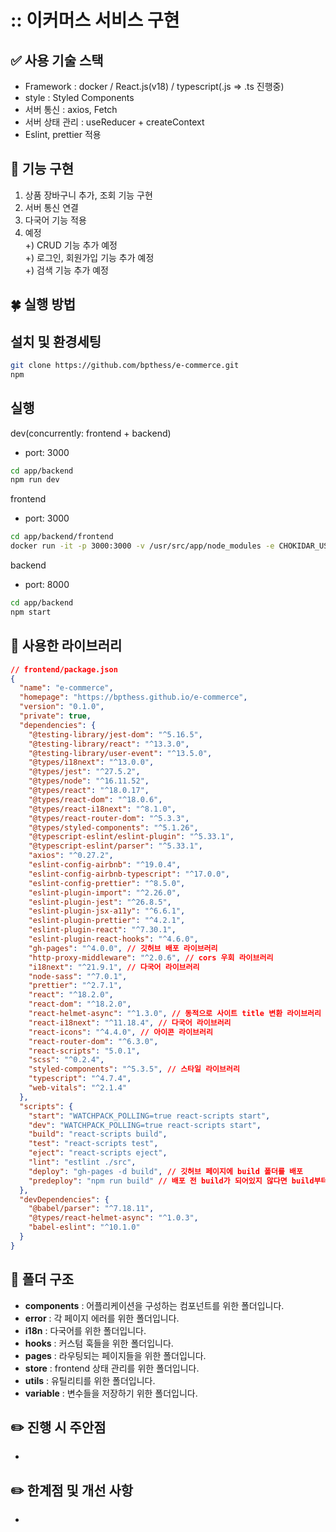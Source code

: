 <!-- # Tech Stack -->

# :: 이커머스 서비스 구현

## ✅ 사용 기술 스택
- Framework : docker / React.js(v18) / typescript(.js => .ts 진행중)
- style : Styled Components
- 서버 통신 : axios, Fetch
- 서버 상태 관리 : useReducer + createContext
- Eslint, prettier 적용   

## 📍 기능 구현
1. 상품 장바구니 추가, 조회 기능 구현
2. 서버 통신 연결
3. 다국어 기능 적용
4. 예정   
+) CRUD 기능 추가 예정   
+) 로그인, 회원가입 기능 추가 예정   
+) 검색 기능 추가 예정

<!-- ![React](https://img.shields.io/badge/react-%2320232a.svg?style=for-the-badge&logo=react&logoColor=%2361DAFB)
![TypeScript](https://img.shields.io/badge/typescript-%23007ACC.svg?style=for-the-badge&logo=typescript&logoColor=white)
![React Query](https://img.shields.io/badge/-React%20Query-FF4154?style=for-the-badge&logo=react%20query&logoColor=white)
![Zustand](https://img.shields.io/badge/zustand-%2320232a.svg?style=for-the-badge&logo=zustand&logoColor=%2361DAFB)
![Mui](https://img.shields.io/badge/mui-%2320232a.svg?style=for-the-badge&logo=mui&logoColor=%2361DAFB) -->

## 🍀 실행 방법

## 설치 및 환경세팅

```bash
git clone https://github.com/bpthess/e-commerce.git
npm
```

## 실행

dev(concurrently: frontend + backend)

- port: 3000

```bash
cd app/backend
npm run dev
```


frontend

- port: 3000

```bash
cd app/backend/frontend
docker run -it -p 3000:3000 -v /usr/src/app/node_modules -e CHOKIDAR_USEPOLLING=true -v ${pwd}:/usr/src/app react-ecommerce
```

backend

- port: 8000

```bash
cd app/backend
npm start
```



## 📌 사용한 라이브러리

```json
// frontend/package.json
{
  "name": "e-commerce",
  "homepage": "https://bpthess.github.io/e-commerce",
  "version": "0.1.0",
  "private": true,
  "dependencies": {
    "@testing-library/jest-dom": "^5.16.5",
    "@testing-library/react": "^13.3.0",
    "@testing-library/user-event": "^13.5.0",
    "@types/i18next": "^13.0.0",
    "@types/jest": "^27.5.2",
    "@types/node": "^16.11.52",
    "@types/react": "^18.0.17",
    "@types/react-dom": "^18.0.6",
    "@types/react-i18next": "^8.1.0",
    "@types/react-router-dom": "^5.3.3",
    "@types/styled-components": "^5.1.26",
    "@typescript-eslint/eslint-plugin": "^5.33.1",
    "@typescript-eslint/parser": "^5.33.1",
    "axios": "^0.27.2",
    "eslint-config-airbnb": "^19.0.4",
    "eslint-config-airbnb-typescript": "^17.0.0",
    "eslint-config-prettier": "^8.5.0",
    "eslint-plugin-import": "^2.26.0",
    "eslint-plugin-jest": "^26.8.5",
    "eslint-plugin-jsx-a11y": "^6.6.1",
    "eslint-plugin-prettier": "^4.2.1",
    "eslint-plugin-react": "^7.30.1",
    "eslint-plugin-react-hooks": "^4.6.0",
    "gh-pages": "^4.0.0", // 깃허브 배포 라이브러리
    "http-proxy-middleware": "^2.0.6", // cors 우회 라이브러리
    "i18next": "^21.9.1", // 다국어 라이브러리
    "node-sass": "^7.0.1",
    "prettier": "^2.7.1",
    "react": "^18.2.0",
    "react-dom": "^18.2.0",
    "react-helmet-async": "^1.3.0", // 동적으로 사이트 title 변환 라이브러리
    "react-i18next": "^11.18.4", // 다국어 라이브러리
    "react-icons": "^4.4.0", // 아이콘 라이브러리
    "react-router-dom": "^6.3.0",
    "react-scripts": "5.0.1",
    "scss": "^0.2.4",
    "styled-components": "^5.3.5", // 스타일 라이브러리
    "typescript": "^4.7.4",
    "web-vitals": "^2.1.4"
  },
  "scripts": {
    "start": "WATCHPACK_POLLING=true react-scripts start",
    "dev": "WATCHPACK_POLLING=true react-scripts start",
    "build": "react-scripts build",
    "test": "react-scripts test",
    "eject": "react-scripts eject",
    "lint": "estlint ./src",
    "deploy": "gh-pages -d build", // 깃허브 페이지에 build 폴더를 배포
    "predeploy": "npm run build" // 배포 전 build가 되어있지 않다면 build부터 실행
  },
  "devDependencies": {
    "@babel/parser": "^7.18.11",
    "@types/react-helmet-async": "^1.0.3",
    "babel-eslint": "^10.1.0"
  }
}

```

## 📂 폴더 구조

  - **components** : 어플리케이션을 구성하는 컴포넌트를 위한 폴더입니다.
  - **error** : 각 페이지 에러를 위한 폴더입니다.
  - **i18n** : 다국어를 위한 폴더입니다.
  - **hooks** : 커스텀 훅들을 위한 폴더입니다.
  - **pages** : 라우팅되는 페이지들을 위한 폴더입니다.
  - **store** : frontend 상태 관리를 위한 폴더입니다.
  - **utils** : 유틸리티를 위한 폴더입니다.
  - **variable** : 변수들을 저장하기 위한 폴더입니다.


## ✏️ 진행 시 주안점

- 

## ✏️ 한계점 및 개선 사항

- 
